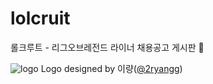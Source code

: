 # lolcruit
롤크루트 - 리그오브레전드 라이너 채용공고 게시판 🎲                    
                                
![logo](https://user-images.githubusercontent.com/71416677/169736957-bb11e1d4-397c-4a0e-9103-5d1235fcdcfb.jpeg)
Logo designed by 이량([@2ryangg](https://www.instagram.com/2ryangg))
